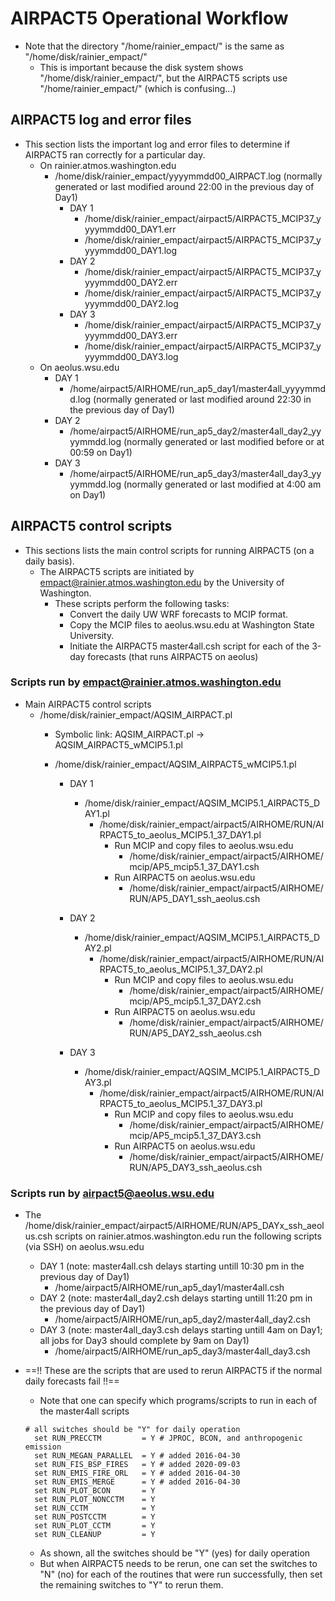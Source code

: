 # AIRPACT5 Operational Workflow

- Note that the directory "/home/rainier_empact/" is the same as "/home/disk/rainier_empact/"
  - This is important because the disk system shows "/home/disk/rainier_empact/", but the AIRPACT5 scripts use "/home/rainier_empact/" (which is confusing...)

## AIRPACT5 log and error files

- This section lists the important log and error files to determine if AIRPACT5 ran correctly for a particular day.
  - On rainier.atmos.washington.edu
    - /home/disk/rainier_empact/yyyymmdd00_AIRPACT.log (normally generated or last modified around 22:00 in the previous day of Day1)
      - DAY 1
        - /home/disk/rainier_empact/airpact5/AIRPACT5_MCIP37_yyyymmdd00_DAY1.err
        - /home/disk/rainier_empact/airpact5/AIRPACT5_MCIP37_yyyymmdd00_DAY1.log 
      - DAY 2
        - /home/disk/rainier_empact/airpact5/AIRPACT5_MCIP37_yyyymmdd00_DAY2.err
        - /home/disk/rainier_empact/airpact5/AIRPACT5_MCIP37_yyyymmdd00_DAY2.log
      - DAY 3
        - /home/disk/rainier_empact/airpact5/AIRPACT5_MCIP37_yyyymmdd00_DAY3.err
        - /home/disk/rainier_empact/airpact5/AIRPACT5_MCIP37_yyyymmdd00_DAY3.log
  - On aeolus.wsu.edu
    - DAY 1
      - /home/airpact5/AIRHOME/run_ap5_day1/master4all_yyyymmdd.log (normally generated or last modified around 22:30 in the previous day of Day1)
    - DAY 2
      - /home/airpact5/AIRHOME/run_ap5_day2/master4all_day2_yyyymmdd.log (normally generated or last modified before or at 00:59 on Day1)
    - DAY 3
      - /home/airpact5/AIRHOME/run_ap5_day3/master4all_day3_yyyymmdd.log (normally generated or last modified at 4:00 am on Day1)

## AIRPACT5 control scripts

- This sections lists the main control scripts for running AIRPACT5 (on a daily basis). 
  - The AIRPACT5 scripts are initiated by empact@rainier.atmos.washington.edu by the University of Washington.
    - These scripts perform the following tasks:
      - Convert the daily UW WRF forecasts to MCIP format.
      - Copy the MCIP files to aeolus.wsu.edu at Washington State University.
      - Initiate the AIRPACT5 master4all.csh script for each of the 3-day forecasts (that runs AIRPACT5 on aeolus)

### Scripts run by empact@rainier.atmos.washington.edu

- Main AIRPACT5 control scripts
  - /home/disk/rainier_empact/AQSIM_AIRPACT.pl
    - Symbolic link: AQSIM_AIRPACT.pl -> AQSIM_AIRPACT5_wMCIP5.1.pl
    - /home/disk/rainier_empact/AQSIM_AIRPACT5_wMCIP5.1.pl

      - DAY 1
        - /home/disk/rainier_empact/AQSIM_MCIP5.1_AIRPACT5_DAY1.pl
          - /home/disk/rainier_empact/airpact5/AIRHOME/RUN/AIRPACT5_to_aeolus_MCIP5.1_37_DAY1.pl
            - Run MCIP and copy files to aeolus.wsu.edu
              - /home/disk/rainier_empact/airpact5/AIRHOME/mcip/AP5_mcip5.1_37_DAY1.csh
            - Run AIRPACT5 on aeolus.wsu.edu
              - /home/disk/rainier_empact/airpact5/AIRHOME/RUN/AP5_DAY1_ssh_aeolus.csh

      - DAY 2
        - /home/disk/rainier_empact/AQSIM_MCIP5.1_AIRPACT5_DAY2.pl
          - /home/disk/rainier_empact/airpact5/AIRHOME/RUN/AIRPACT5_to_aeolus_MCIP5.1_37_DAY2.pl
            - Run MCIP and copy files to aeolus.wsu.edu
              - /home/disk/rainier_empact/airpact5/AIRHOME/mcip/AP5_mcip5.1_37_DAY2.csh
            - Run AIRPACT5 on aeolus.wsu.edu
              - /home/disk/rainier_empact/airpact5/AIRHOME/RUN/AP5_DAY2_ssh_aeolus.csh

      - DAY 3
        - /home/disk/rainier_empact/AQSIM_MCIP5.1_AIRPACT5_DAY3.pl
          - /home/disk/rainier_empact/airpact5/AIRHOME/RUN/AIRPACT5_to_aeolus_MCIP5.1_37_DAY3.pl
            - Run MCIP and copy files to aeolus.wsu.edu
              - /home/disk/rainier_empact/airpact5/AIRHOME/mcip/AP5_mcip5.1_37_DAY3.csh
            - Run AIRPACT5 on aeolus.wsu.edu
              - /home/disk/rainier_empact/airpact5/AIRHOME/RUN/AP5_DAY3_ssh_aeolus.csh

### Scripts run by airpact5@aeolus.wsu.edu

- The /home/disk/rainier_empact/airpact5/AIRHOME/RUN/AP5_DAYx_ssh_aeolus.csh scripts on rainier.atmos.washington.edu run the following scripts (via SSH) on aeolus.wsu.edu
  - DAY 1 (note: master4all.csh delays starting untill 10:30 pm in the previous day of Day1)
    - /home/airpact5/AIRHOME/run_ap5_day1/master4all.csh
  - DAY 2 (note: master4all_day2.csh delays starting untill 11:20 pm in the previous day of Day1)
    - /home/airpact5/AIRHOME/run_ap5_day2/master4all_day2.csh
  - DAY 3 (note: master4all_day3.csh delays starting untill 4am on Day1; all jobs for Day3 should complete by 9am on Day1)
    - /home/airpact5/AIRHOME/run_ap5_day3/master4all_day3.csh

- ==!! These are the scripts that are used to rerun AIRPACT5 if the normal daily forecasts fail !!==
  - Note that one can specify which programs/scripts to run in each of the master4all scripts
  ```
  # all switches should be "Y" for daily operation
    set RUN_PRECCTM         = Y # JPROC, BCON, and anthropogenic emission
    set RUN_MEGAN_PARALLEL  = Y # added 2016-04-30
    set RUN_FIS_BSP_FIRES   = Y # added 2020-09-03
    set RUN_EMIS_FIRE_ORL   = Y # added 2016-04-30
    set RUN_EMIS_MERGE      = Y # added 2016-04-30
    set RUN_PLOT_BCON       = Y
    set RUN_PLOT_NONCCTM    = Y
    set RUN_CCTM            = Y
    set RUN_POSTCCTM        = Y
    set RUN_PLOT_CCTM       = Y
    set RUN_CLEANUP         = Y
  ```

  - As shown, all the switches should be "Y" (yes) for daily operation
  - But when AIRPACT5 needs to be rerun, one can set the switches to "N" (no) for each of the routines that were run successfully, then set the remaining switches to "Y" to rerun them.
